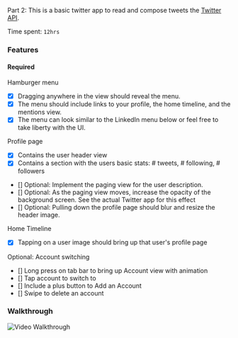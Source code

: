 Part 2: This is a basic twitter app to read and compose tweets the [Twitter API](https://apps.twitter.com/).

Time spent: `12hrs`

### Features

#### Required

Hamburger menu
- [x] Dragging anywhere in the view should reveal the menu.
- [x] The menu should include links to your profile, the home timeline, and the mentions view.
- [x] The menu can look similar to the LinkedIn menu below or feel free to take liberty with the UI.

Profile page
- [x] Contains the user header view
- [x] Contains a section with the users basic stats: # tweets, # following, # followers
- [] Optional: Implement the paging view for the user description.
- [] Optional: As the paging view moves, increase the opacity of the background screen. See the actual Twitter app for this effect
- [] Optional: Pulling down the profile page should blur and resize the header image.

Home Timeline
- [x] Tapping on a user image should bring up that user's profile page

Optional: Account switching
- [] Long press on tab bar to bring up Account view with animation
- [] Tap account to switch to
- [] Include a plus button to Add an Account
- [] Swipe to delete an account

### Walkthrough

![Video Walkthrough](http://aspirationalvigilante.com/twitterDemo2.gif)

